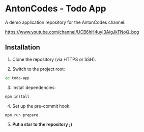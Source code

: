 # AntonCodes - Todo App

A demo application repository for the AntonCodes channel:

https://www.youtube.com/channel/UCB6hH4uyI3AigJkTNoQ_bcg

## Installation

1. Clone the repository (via HTTPS or SSH).

2. Switch to the project root:

```bash
cd todo-app
```

3. Install dependencies:

```bash
npm install
```

4. Set up the pre-commit hook:

```bash
npm run prepare
```

5. **Put a star to the repository ;)**
